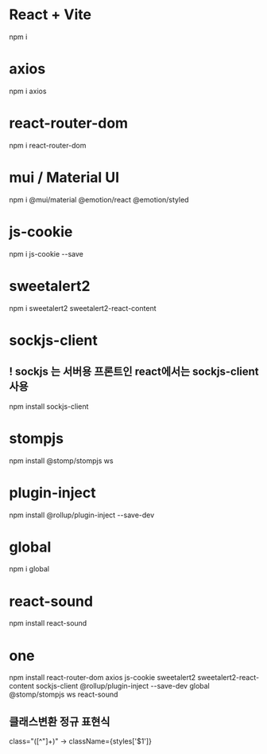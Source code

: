 # React + Vite
npm i

# axios
npm i axios

# react-router-dom
npm i react-router-dom

# mui / Material UI
npm i @mui/material @emotion/react @emotion/styled

# js-cookie
npm i js-cookie --save

# sweetalert2
npm i sweetalert2 sweetalert2-react-content

# sockjs-client
## ! sockjs 는 서버용 프론트인 react에서는 sockjs-client 사용
npm install sockjs-client

# stompjs
npm install @stomp/stompjs ws

# plugin-inject
npm install @rollup/plugin-inject --save-dev

# global
npm i global

# react-sound
npm install react-sound

# one
npm install react-router-dom axios js-cookie sweetalert2 sweetalert2-react-content sockjs-client @rollup/plugin-inject --save-dev global @stomp/stompjs ws react-sound

## 클래스변환 정규 표현식

class="([^"]+)"
->
className={styles['$1']}
